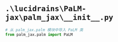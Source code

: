 # `.\lucidrains\PaLM-jax\palm_jax\__init__.py`

```py
# 从 palm_jax.palm 模块中导入 PaLM 类
from palm_jax.palm import PaLM
```